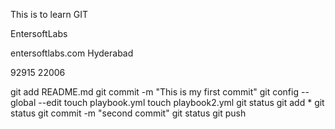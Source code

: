 This is to learn GIT

EntersoftLabs

entersoftlabs.com
Hyderabad

92915 22006

git add README.md 
git commit -m "This is my first commit"
git config --global --edit
touch playbook.yml
touch playbook2.yml
git status
git add *
git status
git commit -m "second commit"
git status
git push

